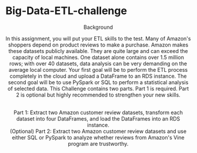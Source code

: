 # Big-Data-ETL-challenge<br>

<header 2>Background</h><br>

In this assignment, you will put your ETL skills to the test. Many of Amazon's shoppers depend on product reviews to make a purchase. Amazon makes these datasets publicly available. They are quite large and can exceed the capacity of local machines. One dataset alone contains over 1.5 million rows; with over 40 datasets, data analysis can be very demanding on the average local computer. Your first goal will be to perform the ETL process completely in the cloud and upload a DataFrame to an RDS instance. The second goal will be to use PySpark or SQL to perform a statistical analysis of selected data.
This Challenge contains two parts. Part 1 is required. Part 2 is optional but highly recommended to strengthen your new skills.<br><br>
<header 2>Part 1:</h> Extract two Amazon customer review datasets, transform each dataset into four DataFrames, and load the DataFrames into an RDS instance.<br>
<header 2>(Optional) Part 2:</h> Extract two Amazon customer review datasets and use either SQL or PySpark to analyze whether reviews from Amazon's Vine program are trustworthy.
